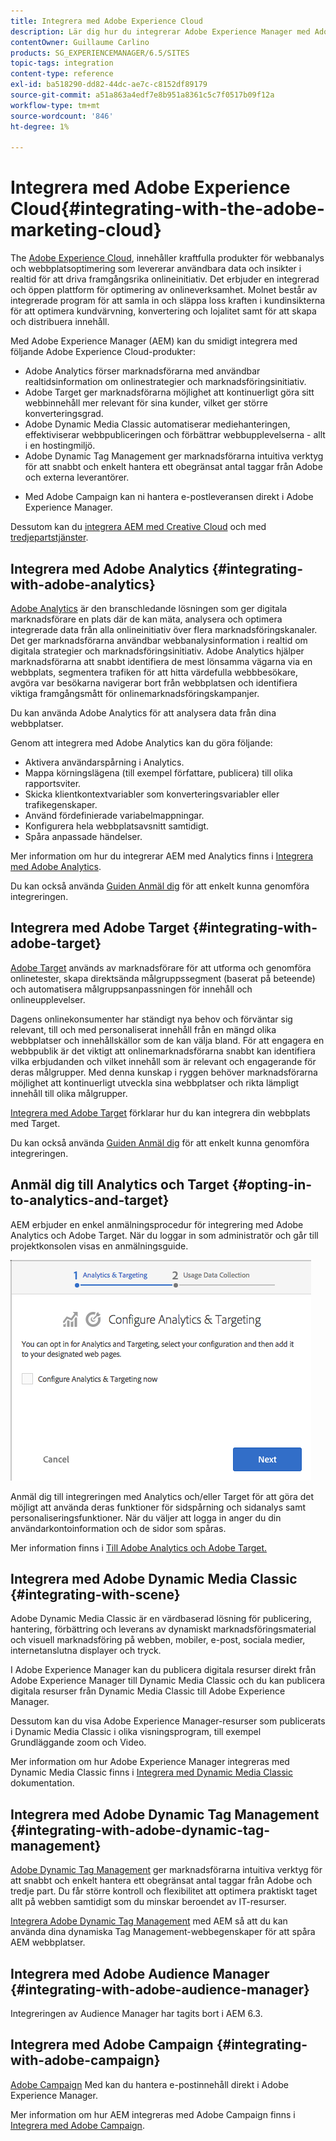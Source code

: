 ```yaml
---
title: Integrera med Adobe Experience Cloud
description: Lär dig hur du integrerar Adobe Experience Manager med Adobe Experience Cloud.
contentOwner: Guillaume Carlino
products: SG_EXPERIENCEMANAGER/6.5/SITES
topic-tags: integration
content-type: reference
exl-id: ba518290-dd82-44dc-ae7c-c8152df89179
source-git-commit: a51a863a4edf7e8b951a8361c5c7f0517b09f12a
workflow-type: tm+mt
source-wordcount: '846'
ht-degree: 1%

---
```


# Integrera med Adobe Experience Cloud{#integrating-with-the-adobe-marketing-cloud}

The [Adobe Experience Cloud](https://business.adobe.com/products/marketing-cloud/main.html), innehåller kraftfulla produkter för webbanalys och webbplatsoptimering som levererar användbara data och insikter i realtid för att driva framgångsrika onlineinitiativ. Det erbjuder en integrerad och öppen plattform för optimering av onlineverksamhet. Molnet består av integrerade program för att samla in och släppa loss kraften i kundinsikterna för att optimera kundvärvning, konvertering och lojalitet samt för att skapa och distribuera innehåll.

Med Adobe Experience Manager (AEM) kan du smidigt integrera med följande Adobe Experience Cloud-produkter:

* Adobe Analytics förser marknadsförarna med användbar realtidsinformation om onlinestrategier och marknadsföringsinitiativ.
* Adobe Target ger marknadsförarna möjlighet att kontinuerligt göra sitt webbinnehåll mer relevant för sina kunder, vilket ger större konverteringsgrad.
* Adobe Dynamic Media Classic automatiserar mediehanteringen, effektiviserar webbpubliceringen och förbättrar webbupplevelserna - allt i en hostingmiljö.
* Adobe Dynamic Tag Management ger marknadsförarna intuitiva verktyg för att snabbt och enkelt hantera ett obegränsat antal taggar från Adobe och externa leverantörer.
<!-- Search&Promote is end of life as of September 1, 2022 * Adobe Search&Promote gives marketers the ability to control and optimize the search results on their sites. -->
* Med Adobe Campaign kan ni hantera e-postleveransen direkt i Adobe Experience Manager.

Dessutom kan du [integrera AEM med Creative Cloud](/help/assets/aem-cc-integration-best-practices.md) och med [tredjepartstjänster](/help/sites-administering/third-party-services.md).

## Integrera med Adobe Analytics {#integrating-with-adobe-analytics}

[Adobe Analytics](https://business.adobe.com/products/analytics/adobe-analytics.html) är den branschledande lösningen som ger digitala marknadsförare en plats där de kan mäta, analysera och optimera integrerade data från alla onlineinitiativ över flera marknadsföringskanaler. Det ger marknadsförarna användbar webbanalysinformation i realtid om digitala strategier och marknadsföringsinitiativ. Adobe Analytics hjälper marknadsförarna att snabbt identifiera de mest lönsamma vägarna via en webbplats, segmentera trafiken för att hitta värdefulla webbbesökare, avgöra var besökarna navigerar bort från webbplatsen och identifiera viktiga framgångsmått för onlinemarknadsföringskampanjer.

Du kan använda Adobe Analytics för att analysera data från dina webbplatser.

Genom att integrera med Adobe Analytics kan du göra följande:

* Aktivera användarspårning i Analytics.
* Mappa körningslägena (till exempel författare, publicera) till olika rapportsviter.
* Skicka klientkontextvariabler som konverteringsvariabler eller trafikegenskaper.
* Använd fördefinierade variabelmappningar.
* Konfigurera hela webbplatsavsnitt samtidigt.
* Spåra anpassade händelser.

Mer information om hur du integrerar AEM med Analytics finns i [Integrera med Adobe Analytics](/help/sites-administering/adobeanalytics.md).

Du kan också använda [Guiden Anmäl dig](/help/sites-administering/opt-in.md) för att enkelt kunna genomföra integreringen.

## Integrera med Adobe Target {#integrating-with-adobe-target}

[Adobe Target](https://business.adobe.com/products/target/adobe-target.html) används av marknadsförare för att utforma och genomföra onlinetester, skapa direktsända målgruppssegment (baserat på beteende) och automatisera målgruppsanpassningen för innehåll och onlineupplevelser.

Dagens onlinekonsumenter har ständigt nya behov och förväntar sig relevant, till och med personaliserat innehåll från en mängd olika webbplatser och innehållskällor som de kan välja bland. För att engagera en webbpublik är det viktigt att onlinemarknadsförarna snabbt kan identifiera vilka erbjudanden och vilket innehåll som är relevant och engagerande för deras målgrupper. Med denna kunskap i ryggen behöver marknadsförarna möjlighet att kontinuerligt utveckla sina webbplatser och rikta lämpligt innehåll till olika målgrupper.

[Integrera med Adobe Target](/help/sites-administering/target.md) förklarar hur du kan integrera din webbplats med Target.

Du kan också använda [Guiden Anmäl dig](/help/sites-administering/opt-in.md) för att enkelt kunna genomföra integreringen.

## Anmäl dig till Analytics och Target {#opting-in-to-analytics-and-target}

AEM erbjuder en enkel anmälningsprocedur för integrering med Adobe Analytics och Adobe Target. När du loggar in som administratör och går till projektkonsolen visas en anmälningsguide.

![chlimage_1-107](assets/chlimage_1-107a.png)

Anmäl dig till integreringen med Analytics och/eller Target för att göra det möjligt att använda deras funktioner för sidspårning och sidanalys samt personaliseringsfunktioner. När du väljer att logga in anger du din användarkontoinformation och de sidor som spåras.

Mer information finns i [Till Adobe Analytics och Adobe Target.](/help/sites-administering/opt-in.md)

## Integrera med Adobe Dynamic Media Classic {#integrating-with-scene}

Adobe Dynamic Media Classic är en värdbaserad lösning för publicering, hantering, förbättring och leverans av dynamiskt marknadsföringsmaterial och visuell marknadsföring på webben, mobiler, e-post, sociala medier, internetanslutna displayer och tryck.

I Adobe Experience Manager kan du publicera digitala resurser direkt från Adobe Experience Manager till Dynamic Media Classic och du kan publicera digitala resurser från Dynamic Media Classic till Adobe Experience Manager.

Dessutom kan du visa Adobe Experience Manager-resurser som publicerats i Dynamic Media Classic i olika visningsprogram, till exempel Grundläggande zoom och Video.

Mer information om hur Adobe Experience Manager integreras med Dynamic Media Classic finns i [Integrera med Dynamic Media Classic](/help/sites-administering/scene7.md) dokumentation.

## Integrera med Adobe Dynamic Tag Management {#integrating-with-adobe-dynamic-tag-management}

[Adobe Dynamic Tag Management](https://business.adobe.com/products/experience-platform/adobe-experience-platform.html) ger marknadsförarna intuitiva verktyg för att snabbt och enkelt hantera ett obegränsat antal taggar från Adobe och tredje part. Du får större kontroll och flexibilitet att optimera praktiskt taget allt på webben samtidigt som du minskar beroendet av IT-resurser.

[Integrera Adobe Dynamic Tag Management](/help/sites-administering/dtm.md) med AEM så att du kan använda dina dynamiska Tag Management-webbegenskaper för att spåra AEM webbplatser.

## Integrera med Adobe Audience Manager {#integrating-with-adobe-audience-manager}

Integreringen av Audience Manager har tagits bort i AEM 6.3.

<!-- Search&Promote is end of life as of September 1, 2022 ## Integrating with Search&Promote {#integrating-with-search-promote} -->

<!-- Search&Promote is end of life as of September 1, 2022 Adobe Search&Promote enables marketers to optimizehow visitors browse, find, compare, and select relevant products and content on web and mobile sites. Businesses can easily promote priority items based on business objectives and visitor intent, as well as automate merchandising and promotions activity via KPI-based triggers or metrics. -->

<!-- Search&Promote is end of life as of September 1, 2022 Adobe Search&Promote is a reliable and scalable hosted site search application, capable of scaling to millions of pages or products, for heavily visited online businesses ranging from retail to news sites. It offers unprecedented levels of marketer control and metrics-based relevance. -->

<!-- Search&Promote is end of life as of September 1, 2022 For information about integrating AEM and Search&Promote, see [Integrating with Adobe Search&Promote](/help/sites-administering/search-and-promote.md). -->

## Integrera med Adobe Campaign {#integrating-with-adobe-campaign}

[Adobe Campaign](https://business.adobe.com/products/campaign/adobe-campaign.html) Med kan du hantera e-postinnehåll direkt i Adobe Experience Manager.

Mer information om hur AEM integreras med Adobe Campaign finns i [Integrera med Adobe Campaign](/help/sites-administering/campaignstandard.md).